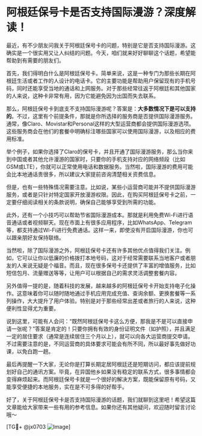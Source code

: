 # 阿根廷保号卡是否支持国际漫游？深度解读！

最近，有不少朋友问我关于阿根廷保号卡的问题，特别是它是否支持国际漫游。这确实是一个很实用又让人纠结的问题。今天，咱们就来好好聊聊这个话题，希望能帮助到有需要的朋友们。

首先，我们得明白什么是阿根廷保号卡。简单来说，这是一种专门为那些长期在阿根廷生活或者工作的人设计的电话卡。它的主要功能是帮助用户保留现有的手机号码，同时还能享受当地的通话和上网服务。对于那些经常往返于阿根廷和其他国家的人来说，这种卡非常有用，因为它能避免因为出国而失去联系。

那么，阿根廷保号卡到底支不支持国际漫游呢？答案是：**大多数情况下是可以支持的**。不过，这里有个前提条件，那就是你所选择的服务商是否提供国际漫游服务。通常，像Claro、Movistar和Personal这样的大型运营商都会提供国际漫游选项。这些服务商会在他们的套餐中明确标注哪些国家可以使用国际漫游，以及相应的费用标准。

举个例子，如果你选择了Claro的保号卡，并且开通了国际漫游服务，那么当你来到中国或者其他允许漫游的国家时，只要你的手机支持对应的网络频段（比如GSM或LTE），你就可以正常使用电话和数据服务。当然啦，国际漫游的费用可能会比本地通话贵很多，所以建议大家提前咨询清楚相关资费信息。

但是，也有一些特殊情况需要注意。比如说，某些小运营商可能并不提供国际漫游服务，或者是只针对特定国家开放漫游权限。因此，在购买阿根廷保号卡之前，一定要仔细阅读相关的条款说明，确保自己能够享受到所需的功能。

此外，还有一个小技巧可以帮助节省国际漫游成本。那就是利用免费Wi-Fi进行语音通话或者视频聊天。现在市面上有很多应用程序，比如WhatsApp、Telegram等，都支持通过Wi-Fi进行免费通话。这样一来，即使没有开启国际漫游，你也可以跟亲朋好友保持联络。

当然啦，除了国际漫游之外，阿根廷保号卡还有许多其他优点值得我们关注。例如，它可以让你以低廉的价格拨打本地号码，这对于经常需要联系当地客户或者朋友的人来说无疑是个福音。而且，现在很多保号卡还提供了丰富的增值服务，比如短信包月、流量赠送等等，让用户可以根据自己的需求灵活调整套餐内容。

另外值得一提的是，随着科技的发展，越来越多的阿根廷保号卡开始支持电子化操作。这意味着你可以随时随地通过手机应用完成充值、查询余额、更换套餐等一系列操作，大大提升了用户体验。特别是对于那些经常出差或者旅行的人来说，这种便利性显得尤为重要。

说到这里，可能有人会问：“既然阿根廷保号卡这么方便，那我是不是可以直接申请一张呢？”答案是肯定的！只要你拥有有效的身份证明文件（如护照），并且满足一定的居住要求（通常是连续居住三个月以上），就可以向各大运营商提交申请。不过需要注意的是，不同运营商的具体要求可能会有所不同，所以最好事先做好功课，以免白跑一趟。

最后再提醒一下大家，无论你是打算长期定居阿根廷还是短期访问，都应该提前规划好自己的通讯方案。毕竟，在异国他乡如果没有稳定的联系方式，很多事情都会变得麻烦起来。而阿根廷保号卡就是一个很好的解决方案，既能保留原有号码，又能享受便捷的本地服务，实在是不可多得的好帮手。

好了，关于阿根廷保号卡是否支持国际漫游的话题，我们就聊到这里吧！希望这篇文章能给大家带来一些有用的参考信息。如果你还有其他疑问，欢迎随时留言讨论哦～

[TG💪+ @jx0703 ![Image](https://github.com/user-attachments/assets/dbca1d08-cadb-493c-b0ec-ad6f7a83f270)]